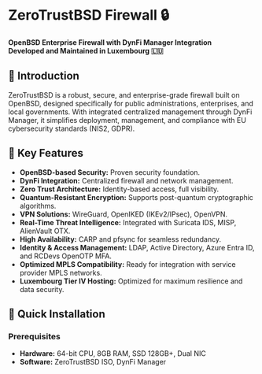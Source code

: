# ZeroTrustBSD Firewall 🔒

**OpenBSD Enterprise Firewall with DynFi Manager Integration**  
**Developed and Maintained in Luxembourg 🇱🇺**

## 🚀 Introduction

ZeroTrustBSD is a robust, secure, and enterprise-grade firewall built on OpenBSD, designed specifically for public administrations, enterprises, and local governments. With integrated centralized management through DynFi Manager, it simplifies deployment, management, and compliance with EU cybersecurity standards (NIS2, GDPR).

## 🌟 Key Features

- **OpenBSD-based Security:** Proven security foundation.
- **DynFi Integration:** Centralized firewall and network management.
- **Zero Trust Architecture:** Identity-based access, full visibility.
- **Quantum-Resistant Encryption:** Supports post-quantum cryptographic algorithms.
- **VPN Solutions:** WireGuard, OpenIKED (IKEv2/IPsec), OpenVPN.
- **Real-Time Threat Intelligence:** Integrated with Suricata IDS, MISP, AlienVault OTX.
- **High Availability:** CARP and pfsync for seamless redundancy.
- **Identity & Access Management:** LDAP, Active Directory, Azure Entra ID, and RCDevs OpenOTP MFA.
- **Optimized MPLS Compatibility:** Ready for integration with service provider MPLS networks.
- **Luxembourg Tier IV Hosting:** Optimized for maximum resilience and data security.

## 📌 Quick Installation

### Prerequisites
- **Hardware:** 64-bit CPU, 8GB RAM, SSD 128GB+, Dual NIC
- **Software:** ZeroTrustBSD ISO, DynFi Manager
